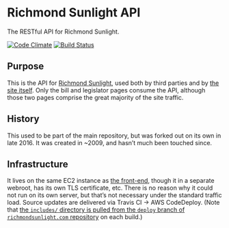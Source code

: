 # Richmond Sunlight API
The RESTful API for Richmond Sunlight.

[![Code Climate](https://codeclimate.com/github/openva/rs-api/badges/gpa.svg)](https://codeclimate.com/github/openva/rs-machine) [![Build Status](https://travis-ci.org/openva/rs-api.svg?branch=master)](https://travis-ci.org/openva/rs-machine)

## Purpose
This is the API for [Richmond Sunlight](https://www.richmondsunlight.com/), used both by third parties and by [the site itself](/openva/richmondsunlight.com/). Only the bill and legislator pages consume the API, although those two pages comprise the great majority of the site traffic.

## History
This used to be part of the main repository, but was forked out on its own in late 2016. It was created in ~2009, and hasn’t much been touched since.

## Infrastructure
It lives on the same EC2 instance as [the front-end](/openva/richmondsunlight.com/), though it in a separate webroot, has its own TLS certificate, etc. There is no reason why it could not run on its own server, but that’s not necessary under the standard traffic load. Source updates are delivered via Travis CI -> AWS CodeDeploy. (Note that [the `includes/` directory is pulled from the `deploy` branch of `richmondsunlight.com` repository](https://github.com/openva/richmondsunlight.com/tree/deploy/htdocs/includes) on each build.)
